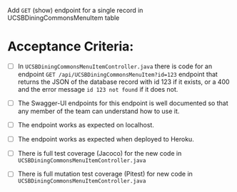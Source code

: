  Add `GET` (show) endpoint for a single record in UCSBDiningCommonsMenuItem table

# Acceptance Criteria:

- [ ] In `UCSBDiningCommonsMenuItemController.java` there is code for an 
      endpoint `GET /api/UCSBDiningCommonsMenuItem?id=123` endpoint 
      that returns the JSON of the database record with id 123 if it
      exists, or a 400 and the error message `id 123 not found` if it
      does not.
- [ ] The Swagger-UI endpoints for this endpoint is well documented
      so that any member of the team can understand how to use it.
- [ ] The endpoint works as expected on localhost.
- [ ] The endpoint works as expected when deployed to Heroku.
- [ ] There is full test coverage (Jacoco) for the new code in 
      `UCSBDiningCommonsMenuItemController.java`
- [ ] There is full mutation test coverage (Pitest) for new code in
      `UCSBDiningCommonsMenuItemController.java`


